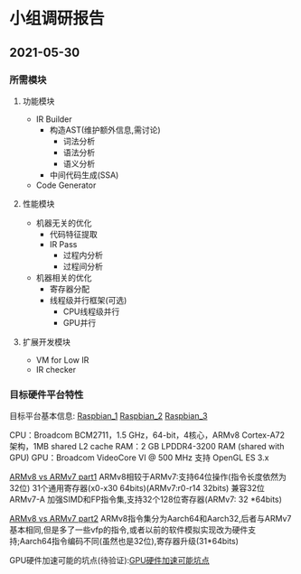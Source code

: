 # 小组调研报告

## 2021-05-30

### 所需模块

1. 功能模块
   * IR Builder
      * 构造AST(维护额外信息,需讨论)
        * 词法分析
        * 语法分析
        * 语义分析
      * 中间代码生成(SSA)
   * Code Generator

2. 性能模块
   * 机器无关的优化
      * 代码特征提取
      * IR Pass
        * 过程内分析
        * 过程间分析
   * 机器相关的优化
      * 寄存器分配
      * 线程级并行框架(可选)
        * CPU线程级并行
        * GPU并行

3. 扩展开发模块
   * VM for Low IR
   * IR checker

### 目标硬件平台特性

目标平台基本信息:
[Raspbian_1](https://datasheets.raspberrypi.org/rpi4/raspberry-pi-4-product-brief.pdf)
[Raspbian_2](https://zhuanlan.zhihu.com/p/98076566)
[Raspbian_3](https://www.jiqizhixin.com/articles/2019-06-25)

CPU：Broadcom BCM2711，1.5 GHz，64-bit，4核心，ARMv8 Cortex-A72 架构，1MB shared L2 cache
RAM：2 GB LPDDR4-3200 RAM (shared with GPU)
GPU：Broadcom VideoCore VI @ 500 MHz 支持 OpenGL ES 3.x

[ARMv8 vs ARMv7 part1](https://community.arm.com/cn/f/discussions/2471/armv7-armv8)
ARMv8相较于ARMv7:支持64位操作(指令长度依然为32位)
31个通用寄存器(x0-x30 64bits)(ARMv7:r0-r14 32bits)
兼容32位ARMv7-A
加强SIMD和FP指令集,支持32个128位寄存器(ARMv7: 32 *64bits)

[ARMv8 vs ARMv7 part2](https://www.zhihu.com/question/23160864)
ARMv8指令集分为Aarch64和Aarch32,后者与ARMv7基本相同,但是多了一些vfp的指令,或者以前的软件模拟实现改为硬件支持;Aarch64指令编码不同(虽然也是32位),寄存器升级(31*64bits)

GPU硬件加速可能的坑点(待验证):[GPU硬件加速可能坑点](https://www.codenong.com/cs105463738/)
